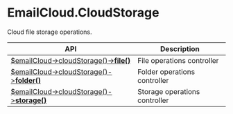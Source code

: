 # EmailCloud.CloudStorage
Cloud file storage operations.

API | Description
--- | -----------
[$emailCloud->cloudStorage()->**file()**](FileApi_list.md) | File operations controller
[$emailCloud->cloudStorage()->**folder()**](FolderApi_list.md) | Folder operations controller
[$emailCloud->cloudStorage()->**storage()**](StorageApi_list.md) | Storage operations controller
